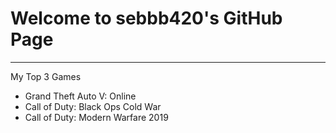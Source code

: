 # Welcome to sebbb420's GitHub Page
---
My Top 3 Games
- Grand Theft Auto V: Online
- Call of Duty: Black Ops Cold War
- Call of Duty: Modern Warfare 2019 

